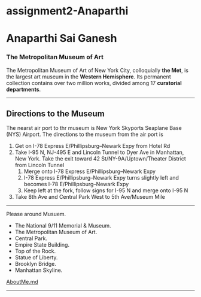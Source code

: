 # assignment2-Anaparthi
# Anaparthi Sai Ganesh
### The Metropolitan Museum of Art 

The Metropolitan Museum of Art of New York City, colloquially **the Met**, is the largest art museum in the **Western Hemisphere**. Its permanent collection contains over two million works, divided among 17 **curatorial departments**.

***
## Directions to the Museum
The nearst air port to thr museum is New York Skyports Seaplane Base (NYS) Airport. The directions to the museum from the air port is 

1. Get on I-78 Express E/Phillipsburg–Newark Expy from Hotel Rd
2. Take I-95 N, NJ-495 E and Lincoln Tunnel to Dyer Ave in Manhattan, New York. Take the exit toward 42 St/NY-9A/Uptown/Theater District from Lincoln Tunnel
    1. Merge onto I-78 Express E/Phillipsburg–Newark Expy
    2. I-78 Express E/Phillipsburg–Newark Expy turns slightly left and    becomes I-78 E/Phillipsburg–Newark Expy
    3. Keep left at the fork, follow signs for I-95 N and merge onto I-95 N
3. Take 8th Ave and Central Park West to 5th Ave/Museum Mile

***
Please around Musuem.

* The National 9/11 Memorial & Museum.
* The Metropolitan Museum of Art.
* Central Park.
* Empire State Building.
* Top of the Rock.
* Statue of Liberty.
* Brooklyn Bridge.
* Manhattan Skyline.


[AboutMe.md](https://github.com/anaparthisaiganesh/assignment2-Anaparthi/blob/e4f3586fe970fda27348966e44889e329c9af6c3/AboutMe.md)

*** 



